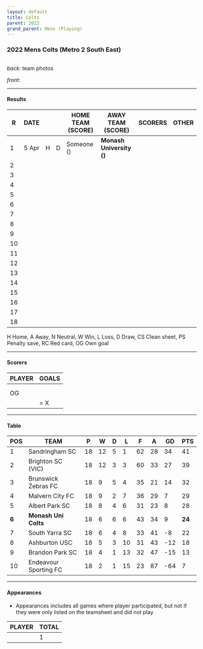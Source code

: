 ```yaml
---
layout: default
title: Colts
parent: 2022
grand_parent: Mens (Playing)
---
```


### 2022 Mens Colts (Metro 2 South East)

![]()

_back_: team photos
 
_front_: 

------------------------

#### Results

| R   | DATE  |     |     | HOME TEAM (SCORE) | AWAY TEAM (SCORE)        | SCORERS | OTHER |
|-----|-------|:---:|:---:|-------------------|--------------------------|---------|-------|
| 1   | 5 Apr |  H  |  D  | Someone ()        | **Monash University ()** |         |       |
| 2   |       |     |     |                   |                          |         |       |
| 3   |       |     |     |                   |                          |         |       |
| 4   |       |     |     |                   |                          |         |       |
| 5   |       |     |     |                   |                          |         |       |
| 6   |       |     |     |                   |                          |         |       |
| 7   |       |     |     |                   |                          |         |       |
| 8   |       |     |     |                   |                          |         |       |
| 9   |       |     |     |                   |                          |         |       |
| 10  |       |     |     |                   |                          |         |       |
| 11  |       |     |     |                   |                          |         |       |
| 12  |       |     |     |                   |                          |         |       |
| 13  |       |     |     |                   |                          |         |       |
| 14  |       |     |     |                   |                          |         |       |
| 15  |       |     |     |                   |                          |         |       |
| 16  |       |     |     |                   |                          |         |       |
| 17  |       |     |     |                   |                          |         |       |
| 18  |       |     |     |                   |                          |         |       |

H Home, A Away, N Neutral, W Win, L Loss, D Draw, CS Clean sheet, PS Penalty save, RC Red card, OG Own goal 

------------------------

#### Scorers

| PLAYER | GOALS |
|--------|-------|
|        |       |
|        |       |
| OG     |       |
|        | = X   |

------------------------

#### Table

| POS   | TEAM                  | P   | W   | D   | L   | F   | A   | GD  | PTS    |
|-------|-----------------------|-----|-----|-----|-----|-----|-----|-----|--------|
| 1     | Sandringham SC        | 18  | 12  | 5   | 1   | 62  | 28  | 34  | 41     |
| 2     | Brighton SC (VIC)     | 18  | 12  | 3   | 3   | 60  | 33  | 27  | 39     |
| 3     | Brunswick Zebras FC   | 18  | 9   | 5   | 4   | 35  | 21  | 14  | 32     |
| 4     | Malvern City FC       | 18  | 9   | 2   | 7   | 36  | 29  | 7   | 29     |
| 5     | Albert Park SC        | 18  | 8   | 4   | 6   | 31  | 23  | 8   | 28     |
| **6** | **Monash Uni Colts**  | 18  | 6   | 6   | 6   | 43  | 34  | 9   | **24** |
| 7     | South Yarra SC        | 18  | 6   | 4   | 8   | 33  | 41  | -8  | 22     |
| 8     | Ashburton USC         | 18  | 5   | 3   | 10  | 31  | 43  | -12 | 18     |
| 9     | Brandon Park SC       | 18  | 4   | 1   | 13  | 32  | 47  | -15 | 13     |
| 10    | Endeavour Sporting FC | 18  | 2   | 1   | 15  | 23  | 87  | -64 | 7      |

------------------------

#### Appearances

* Appearances includes all games where player participated,
   but not if they were only listed on the teamsheet and did not play

| PLAYER | TOTAL |
|--------|-------|
|        | 1     |
